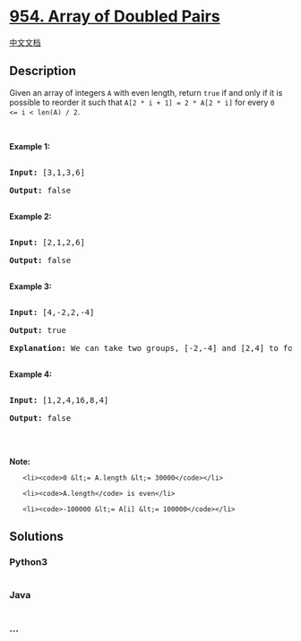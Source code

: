# [954. Array of Doubled Pairs](https://leetcode.com/problems/array-of-doubled-pairs)

[中文文档](/solution/0900-0999/0954.Array%20of%20Doubled%20Pairs/README.md)

## Description
<p>Given an array of integers <code>A</code>&nbsp;with even length, return <code>true</code> if and only if it is possible to reorder it such that <code>A[2 * i + 1] = 2 * A[2 * i]</code> for every <code>0 &lt;=&nbsp;i &lt; len(A) / 2</code>.</p>



<p>&nbsp;</p>



<div>

<div>

<div>

<ol>

</ol>

</div>

</div>

</div>



<div>

<p><strong>Example 1:</strong></p>



<pre>

<strong>Input: </strong><span id="example-input-1-1">[3,1,3,6]</span>

<strong>Output: </strong><span id="example-output-1">false</span>

</pre>



<div>

<p><strong>Example 2:</strong></p>



<pre>

<strong>Input: </strong><span id="example-input-2-1">[2,1,2,6]</span>

<strong>Output: </strong><span id="example-output-2">false</span>

</pre>



<div>

<p><strong>Example 3:</strong></p>



<pre>

<strong>Input: </strong><span id="example-input-3-1">[4,-2,2,-4]</span>

<strong>Output: </strong><span id="example-output-3">true</span>

<strong>Explanation: </strong><span id="example-output-3">We can take two groups, [-2,-4] and [2,4] to form [-2,-4,2,4] or [2,4,-2,-4].</span>

</pre>



<div>

<p><strong>Example 4:</strong></p>



<pre>

<strong>Input: </strong><span id="example-input-4-1">[1,2,4,16,8,4]</span>

<strong>Output: </strong><span id="example-output-4">false</span>

</pre>



<p>&nbsp;</p>



<p><strong>Note:</strong></p>



<ol>

	<li><code>0 &lt;= A.length &lt;= 30000</code></li>

	<li><code>A.length</code> is even</li>

	<li><code>-100000 &lt;= A[i] &lt;= 100000</code></li>

</ol>

</div>

</div>

</div>

</div>




## Solutions


<!-- tabs:start -->

### **Python3**

```python

```

### **Java**

```java

```

### **...**
```

```

<!-- tabs:end -->